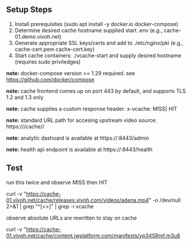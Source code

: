 ## Setup Steps

1. Install prerequisites (sudo apt install -y docker.io docker-compose)
1. Determine desired cache hostname supplied start .env (e.g., cache-01.demo.vivoh.net) 
1. Generate appropriate SSL keys/certs and add to ./etc/nginx/pki (e.g., cache-cert.pem cache-cert.key)
1. Start cache containers: ./vcache-start and supply desired hostname (requires sudo priviledges)

**note:** docker-compose version >= 1.29 required. see https://github.com/docker/compose

**note:** cache frontend comes up on port 443 by default, and supports TLS 1.2 and 1.3 only

**note:** cache supplies a custom response header: x-vcache: MISS| HIT

**note:** standard URL path for accesing upstream video source: https://<cache-hostname>/cache/<upstream-host>/<upstream-path-to-manifest>

**note:** analytic dashoard is available at https://<cache-hostname>:8443/admin

**note:** health api endpoint is available at https://<cache-hostname>:8443/health

## Test

run this twice and observe MISS then HIT

curl -v  "https://cache-01.vivoh.net/cache/releases.vivoh.com/videos/adena.mp4" -o /dev/null 2>&1 | grep "^[\<\>]" | grep -i vcache

observe absolute URLs are rewritten to stay on cache

curl -v  "https://cache-01.vivoh.net/cache/content.jwplatform.com/manifests/yp34SRmf.m3u8



